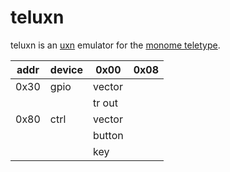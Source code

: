 # teluxn

teluxn is an [uxn](https://wiki.xxiivv.com/site/uxn.html) emulator for the [monome teletype](http://monome.org/docs/teletype/).

| addr | device | 0x00   | 0x08 |
| ---- | ------ | ------ | ---- |
| 0x30 | gpio   | vector |      |
|      |        | tr out |      |
| 0x80 | ctrl   | vector |      |
|      |        | button |      |
|      |        | key    |      |
